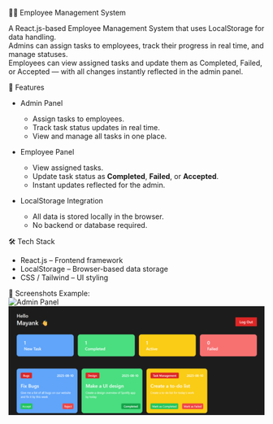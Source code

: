 👨‍💼 Employee Management System

A React.js-based Employee Management System that uses LocalStorage for data handling.  
Admins can assign tasks to employees, track their progress in real time, and manage statuses.  
Employees can view assigned tasks and update them as Completed, Failed, or Accepted — with all changes instantly reflected in the admin panel.

🚀 Features
- Admin Panel
  - Assign tasks to employees.  
  - Track task status updates in real time.  
  - View and manage all tasks in one place.  

- Employee Panel
  - View assigned tasks.  
  - Update task status as **Completed**, **Failed**, or **Accepted**.  
  - Instant updates reflected for the admin.

- LocalStorage Integration  
  - All data is stored locally in the browser.  
  - No backend or database required.  

🛠️ Tech Stack
- React.js – Frontend framework  
- LocalStorage – Browser-based data storage  
- CSS / Tailwind – UI styling  

 📸 Screenshots
Example:  
![Admin Panel](screenshot-admin.png)
![Employee Panel](screenshot-employee.png)  

